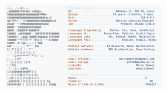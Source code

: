 <picture>
  <source srcset="https://raw.githubusercontent.com/mmazinjameel/mmazinjameel/main/dark_mode.svg?v=1739328052" media="(prefers-color-scheme: dark)">
  <img src="https://raw.githubusercontent.com/mmazinjameel/mmazinjameel/main/light_mode.svg?v=1739328052">
</picture>
